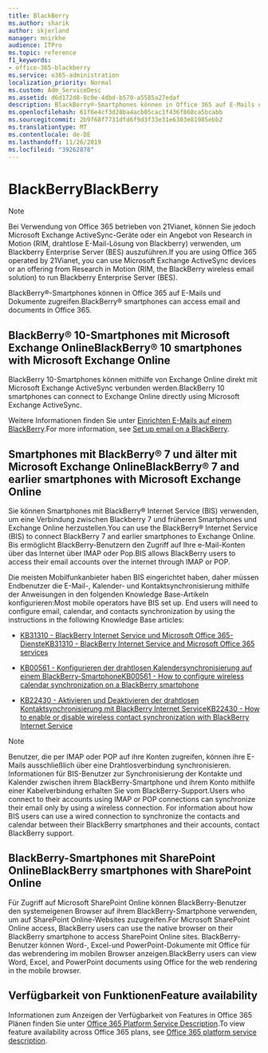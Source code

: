 ```yaml
---
title: BlackBerry
ms.author: sharik
author: skjerland
manager: mnirkhe
audience: ITPro
ms.topic: reference
f1_keywords:
- office-365-blackberry
ms.service: o365-administration
localization_priority: Normal
ms.custom: Adm_ServiceDesc
ms.assetid: d6d172d8-8c0e-4dbd-b570-a5585a27edaf
description: BlackBerry®-Smartphones können in Office 365 auf E-Mails und Dokumente zugreifen.
ms.openlocfilehash: 61f6e4cf3d28ba4acb05cac1f436f868ca5bcabb
ms.sourcegitcommit: 2b9f68f7731dfd6f9d3f33e31e6303e81985ebb2
ms.translationtype: MT
ms.contentlocale: de-DE
ms.lasthandoff: 11/26/2019
ms.locfileid: "39262878"
---
```

# <a name="blackberry"></a><span data-ttu-id="d4bf1-103">BlackBerry</span><span class="sxs-lookup"><span data-stu-id="d4bf1-103">BlackBerry</span></span>

> [!NOTE]
> <span data-ttu-id="d4bf1-104">Bei Verwendung von Office 365 betrieben von 21Vianet, können Sie jedoch Microsoft Exchange ActiveSync-Geräte oder ein Angebot von Research in Motion (RIM, drahtlose E-Mail-Lösung von Blackberry) verwenden, um Blackberry Enterprise Server (BES) auszuführen.</span><span class="sxs-lookup"><span data-stu-id="d4bf1-104">If you are using Office 365 operated by 21Vianet, you can use Microsoft Exchange ActiveSync devices or an offering from Research in Motion (RIM, the BlackBerry wireless email solution) to run Blackberry Enterprise Server (BES).</span></span> 
  
<span data-ttu-id="d4bf1-105">BlackBerry®-Smartphones können in Office 365 auf E-Mails und Dokumente zugreifen.</span><span class="sxs-lookup"><span data-stu-id="d4bf1-105">BlackBerry® smartphones can access email and documents in Office 365.</span></span>
  
## <a name="blackberry-10-smartphones-with-microsoft-exchange-online"></a><span data-ttu-id="d4bf1-106">BlackBerry® 10-Smartphones mit Microsoft Exchange Online</span><span class="sxs-lookup"><span data-stu-id="d4bf1-106">BlackBerry® 10 smartphones with Microsoft Exchange Online</span></span>

<span data-ttu-id="d4bf1-107">BlackBerry 10-Smartphones können mithilfe von Exchange Online direkt mit Microsoft Exchange ActiveSync verbunden werden.</span><span class="sxs-lookup"><span data-stu-id="d4bf1-107">BlackBerry 10 smartphones can connect to Exchange Online directly using Microsoft Exchange ActiveSync.</span></span>
  
<span data-ttu-id="d4bf1-108">Weitere Informationen finden Sie unter [Einrichten E-Mails auf einem BlackBerry](https://go.microsoft.com/fwlink/?linkid=863394).</span><span class="sxs-lookup"><span data-stu-id="d4bf1-108">For more information, see [Set up email on a BlackBerry](https://go.microsoft.com/fwlink/?linkid=863394).</span></span>
  
## <a name="blackberry-7-and-earlier-smartphones-with-microsoft-exchange-online"></a><span data-ttu-id="d4bf1-109">Smartphones mit BlackBerry® 7 und älter mit Microsoft Exchange Online</span><span class="sxs-lookup"><span data-stu-id="d4bf1-109">BlackBerry® 7 and earlier smartphones with Microsoft Exchange Online</span></span>

<span data-ttu-id="d4bf1-110">Sie können Smartphones mit BlackBerry® Internet Service (BIS) verwenden, um eine Verbindung zwischen Blackberry 7 und früheren Smartphones und Exchange Online herzustellen.</span><span class="sxs-lookup"><span data-stu-id="d4bf1-110">You can use the BlackBerry® Internet Service (BIS) to connect BlackBerry 7 and earlier smartphones to Exchange Online.</span></span> <span data-ttu-id="d4bf1-111">Bis ermöglicht BlackBerry-Benutzern den Zugriff auf Ihre e-Mail-Konten über das Internet über IMAP oder Pop.</span><span class="sxs-lookup"><span data-stu-id="d4bf1-111">BIS allows BlackBerry users to access their email accounts over the internet through IMAP or POP.</span></span>
  
<span data-ttu-id="d4bf1-p102">Die meisten Mobilfunkanbieter haben BIS eingerichtet haben, daher müssen Endbenutzer die E-Mail-, Kalender- und Kontaktsynchronisierung mithilfe der Anweisungen in den folgenden Knowledge Base-Artikeln konfigurieren:</span><span class="sxs-lookup"><span data-stu-id="d4bf1-p102">Most mobile operators have BIS set up. End users will need to configure email, calendar, and contacts synchronization by using the instructions in the following Knowledge Base articles:</span></span>
  
- [<span data-ttu-id="d4bf1-114">KB31310 - BlackBerry Internet Service und Microsoft Office 365-Dienste</span><span class="sxs-lookup"><span data-stu-id="d4bf1-114">KB31310 - BlackBerry Internet Service and Microsoft Office 365 services</span></span>](https://go.microsoft.com/fwlink/?LinkID=826158&amp;clcid=0x409)
    
- [<span data-ttu-id="d4bf1-115">KB00561 - Konfigurieren der drahtlosen Kalendersynchronisierung auf einem BlackBerry-Smartphone</span><span class="sxs-lookup"><span data-stu-id="d4bf1-115">KB00561 - How to configure wireless calendar synchronization on a BlackBerry smartphone</span></span>](https://go.microsoft.com/fwlink/?LinkID=826160&amp;clcid=0x409)
    
- [<span data-ttu-id="d4bf1-116">KB22430 - Aktivieren und Deaktivieren der drahtlosen Kontaktsynchronisierung mit BlackBerry Internet Service</span><span class="sxs-lookup"><span data-stu-id="d4bf1-116">KB22430 - How to enable or disable wireless contact synchronization with BlackBerry Internet Service</span></span>](https://go.microsoft.com/fwlink/?LinkID=826161&amp;clcid=0x409)
    
> [!NOTE]
> <span data-ttu-id="d4bf1-p103">Benutzer, die per IMAP oder POP auf ihre Konten zugreifen, können ihre E-Mails ausschließlich über eine Drahtlosverbindung synchronisieren. Informationen für BIS-Benutzer zur Synchronisierung der Kontakte und Kalender zwischen ihrem BlackBerry-Smartphone und ihrem Konto mithilfe einer Kabelverbindung erhalten Sie vom BlackBerry-Support.</span><span class="sxs-lookup"><span data-stu-id="d4bf1-p103">Users who connect to their accounts using IMAP or POP connections can synchronize their email only by using a wireless connection. For information about how BIS users can use a wired connection to synchronize the contacts and calendar between their BlackBerry smartphones and their accounts, contact BlackBerry support.</span></span> 
  
## <a name="blackberry-smartphones-with-sharepoint-online"></a><span data-ttu-id="d4bf1-119">BlackBerry-Smartphones mit SharePoint Online</span><span class="sxs-lookup"><span data-stu-id="d4bf1-119">BlackBerry smartphones with SharePoint Online</span></span>

<span data-ttu-id="d4bf1-120">Für Zugriff auf Microsoft SharePoint Online können BlackBerry-Benutzer den systemeigenen Browser auf ihrem BlackBerry-Smartphone verwenden, um auf SharePoint Online-Websites zuzugreifen.</span><span class="sxs-lookup"><span data-stu-id="d4bf1-120">For Microsoft SharePoint Online access, BlackBerry users can use the native browser on their BlackBerry smartphone to access SharePoint Online sites.</span></span> <span data-ttu-id="d4bf1-121">BlackBerry-Benutzer können Word-, Excel-und PowerPoint-Dokumente mit Office für das webrendering im mobilen Browser anzeigen.</span><span class="sxs-lookup"><span data-stu-id="d4bf1-121">BlackBerry users can view Word, Excel, and PowerPoint documents using Office for the web rendering in the mobile browser.</span></span>
  
## <a name="feature-availability"></a><span data-ttu-id="d4bf1-122">Verfügbarkeit von Funktionen</span><span class="sxs-lookup"><span data-stu-id="d4bf1-122">Feature availability</span></span>

<span data-ttu-id="d4bf1-123">Informationen zum Anzeigen der Verfügbarkeit von Features in Office 365 Plänen finden Sie unter [Office 365 Platform Service Description](office-365-platform-service-description.md).</span><span class="sxs-lookup"><span data-stu-id="d4bf1-123">To view feature availability across Office 365 plans, see [Office 365 platform service description](office-365-platform-service-description.md).</span></span>
  
